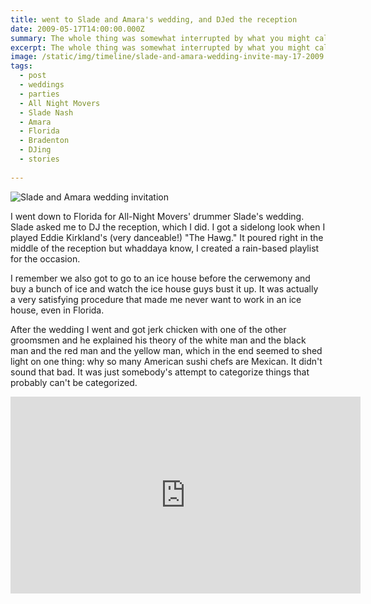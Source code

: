 ```yaml
---
title: went to Slade and Amara's wedding, and DJed the reception
date: 2009-05-17T14:00:00.000Z
summary: The whole thing was somewhat interrupted by what you might call a flash flood.
excerpt: The whole thing was somewhat interrupted by what you might call a flash flood.
image: /static/img/timeline/slade-and-amara-wedding-invite-may-17-2009.jpg
tags:
  - post
  - weddings
  - parties
  - All Night Movers
  - Slade Nash
  - Amara
  - Florida
  - Bradenton
  - DJing
  - stories
 
---
```


![Slade and Amara wedding invitation](/static/img/timeline/slade-and-amara-wedding-invite-may-17-2009.jpg "Slade and Amara wedding invitation")

I went down to Florida for All-Night Movers' drummer Slade's wedding. Slade asked me to DJ the reception, which I did. I got a sidelong look when I played Eddie Kirkland's (very danceable!) "The Hawg." It poured right in the middle of the reception but whaddaya know, I created a rain-based playlist for the occasion.

I remember we also got to go to an ice house before the cerwemony and buy a bunch of ice and watch the ice house guys bust it up. It was actually a very satisfying procedure that made me never want to work in an ice house, even in Florida.

After the wedding I went and got jerk chicken with one of the other groomsmen and he explained his theory of the white man and the black man and the red man and the yellow man, which in the end seemed to shed light on one thing: why so many American sushi chefs are Mexican. It didn't sound that bad. It was just somebody's attempt to categorize things that probably can't be categorized.

<iframe width="560" height="315" src="https://www.youtube.com/embed/DNfksIHBLaA" frameborder="0" allow="accelerometer; autoplay; encrypted-media; gyroscope; picture-in-picture" allowfullscreen></iframe>